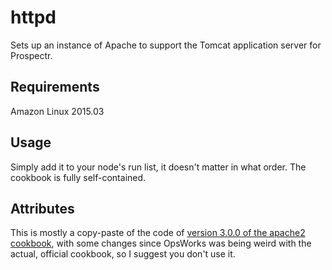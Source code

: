 # httpd
Sets up an instance of Apache to support the Tomcat application server for Prospectr.


## Requirements

Amazon Linux 2015.03


## Usage

Simply add it to your node's run list, it doesn't matter in what order. The cookbook is fully self-contained.


## Attributes

This is mostly a copy-paste of the code of [version 3.0.0 of the apache2 cookbook](https://github.com/svanzoest-cookbooks/apache2/tree/17ed672b6e845af1cf6654eb4706a4ff7dfe7e59), with some changes since OpsWorks was being weird with the actual, official cookbook, so I suggest you don't use it. 